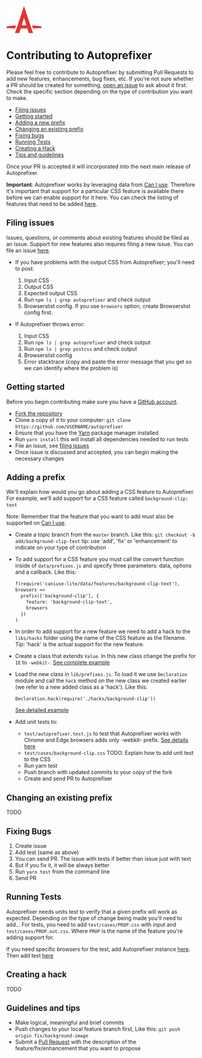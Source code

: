 <img width="94" height="71" src="logo.svg" title="Autoprefixer logo by Anton Lovchikov">

# Contributing to Autoprefixer
Please feel free to contribute to Autoprefixer by submitting Pull Requests to add new features, enhancements, bug fixes, etc. If you're not sure whether a PR should be created for something, [open an issue](https://github.com/postcss/autoprefixer/issues) to ask about it first. Check the specific section depending on the type of contribution you want to make.

* [Filing issues](#filing-issues)
* [Getting started](#getting-started)
* [Adding a new prefix](#adding-a-prefix)
* [Changing an existing prefix](#changing-an-existing-prefix)
* [Fixing bugs](#fixing-bugs)
* [Running Tests](#running-tests)
* [Creating a Hack](#creating-a-hack)
* [Tips and guidelines](#guidelines-and-tips)

Once your PR is accepted it will incorporated into the next main release of Autoprefixer.

**Important**: Autoprefixer works by leveraging data from [Can I use](https://caniuse.com/). Therefore it's important that support for a particular CSS feature is available there before we can enable support for it here. You can check the listing of features that need to be added [here](https://caniuse.com/issue-list).

## Filing issues
Issues, questions, or comments about existing features should be filed as an issue. Support for new features also requires filing a new issue. You can file an issue [here](https://github.com/postcss/autoprefixer/issues).

- If you have problems with the output CSS from Autoprefixer; you'll need to post:

  1. Input CSS
  2. Output CSS
  3. Expected output CSS
  4. Run `npm ls | grep autoprefixer` and check output
  5. Browserslist config. If you use `browsers` option, create Browserslist config first.

- If Autoprefixer throws error:

  1. Input CSS
  2. Run `npm ls | grep autoprefixer` and check output
  3. Run `npm ls | grep postcss` and check output
  4. Browserslist config
  5. Error stacktrace (copy and paste the error message that you get so we can identify where the problem is)

## Getting started
Before you begin contributing make sure you have a [GitHub account](https://github.com/signup/free).
* [Fork the repository](https://github.com/postcssAautoprefixer)
* Clone a copy of it to your computer: `git clone https://github.com/USERNAME/autoprefixer`
* Ensure that you have the [Yarn](https://yarnpkg.com/) package manager installed
* Run `yarn install` this will install all dependencies needed to run tests
* File an issue, see [filing issues](#filing-issues)
* Once issue is discussed and accepted, you can begin making the necessary changes

## Adding a prefix
We'll explain how would you go about adding a CSS feature to Autoprefixer. For example, we'll add support for a CSS feature called `background-clip: text`

Note: Remember that the feature that you want to add must also be supported on [Can I use](https://caniuse.com/).

* Create a topic branch from the `master` branch. Like this: `git checkout -b add/background-clip-text`
tip: use 'add', 'fix' or 'enhancement' to indicate on your type of contribution

* To add support for a CSS feature you must call the convert function inside of `data/prefixes.js` and specify three parameters: data, options and a callback. Like this:
  ```
  f(require('caniuse-lite/data/features/background-clip-text'), browsers =>
    prefix(['background-clip'], {
      feature: 'background-clip-text',
      browsers
    })
  )
  ```
* In order to add support for a new feature we need to add a hack to the `libs/hacks` folder using the name of the CSS feature as the filename. Tip: 'hack' is the actual support for the new feature.

* Create a class that extends `Value`. In this new class change the prefix for `IE` to `-webkit-`. [See complete example](https://github.com/postcss/Autoprefixer/blob/73c7b6ab090a9a9a03869b3099096af00be7eb7d/lib/hacks/background-clip.js)

* Load the new class in `lib/prefixes.js`. To load it we use `Declaration` module and call the `hack` method on the new class we created earlier (we refer to a new added class as a 'hack'). Like this:
  ```
  Declaration.hack(require('./hacks/background-clip'))
  ```
  [See detailed example](https://github.com/postcss/autoprefixer/blob/73c7b6ab090a9a9a03869b3099096af00be7eb7d/lib/prefixes.js)

* Add unit tests to:
  - `test/autoprefixer.test.js` to test that Autoprefixer works with Chrome and Edge browsers adds only -webkit- prefix. [See details here](https://github.com/postcss/autoprefixer/commit/73c7b6ab090a9a9a03869b3099096af00be7eb7d)
  - `test/cases/background-clip.css` TODO: Explain how to add unit test to the CSS
  - Run yarn test
  - Push branch with updated commits to your copy of the fork
  - Create and send PR to Autoprefixer


## Changing an existing prefix
TODO

## Fixing Bugs
1. Create issue
2. Add test (same as above)
3. You can send PR. The issue with tests if better than issue just with text
4. But if you fix it, it will be always better
5. Run `yarn test` from the command line
6. Send PR

## Running Tests
Autoprefixer needs units test to verify that a given prefix will work as expected. Depending on the type of change being made you'll need to add...
For tests, you need to add `test/cases/PROP.css` with input and `test/cases/PROP.out.css`. Where `PROP` is the name of the feature you're adding support for.

If you need specific browsers for the test, add Autoprefixer instance [here](https://github.com/postcss/autoprefixer/blob/master/test/autoprefixer.test.js#L69). Then add test [here](https://github.com/postcss/autoprefixer/blob/master/test/autoprefixer.test.js#L424) 

## Creating a hack
TODO

## Guidelines and tips
* Make logical, meaningful and brief commits
* Push changes to your local feature branch first, Like this: `git push origin fix/background-image`
* Submit a [Pull Request](https://help.github.com/articles/creating-a-pull-request/) with the description of the feature/fix/enhancement that you want to propose
